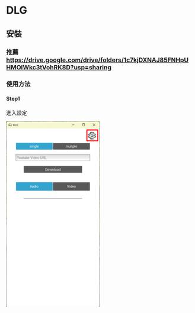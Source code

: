 # DLG
## 安裝
### 推薦 https://drive.google.com/drive/folders/1c7kjDXNAJ85FNHpUHMOIWkc3tVohRK8D?usp=sharing
### 使用方法
#### Step1
<p>進入設定</p>
<img src="https://github.com/Willy-Kuo/DLG/blob/main/img/1.png" height="500">
